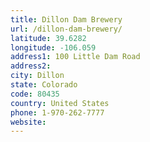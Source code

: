 ```yaml
---
title: Dillon Dam Brewery
url: /dillon-dam-brewery/
latitude: 39.6282
longitude: -106.059
address1: 100 Little Dam Road
address2: 
city: Dillon
state: Colorado
code: 80435
country: United States
phone: 1-970-262-7777
website: 
---
```


